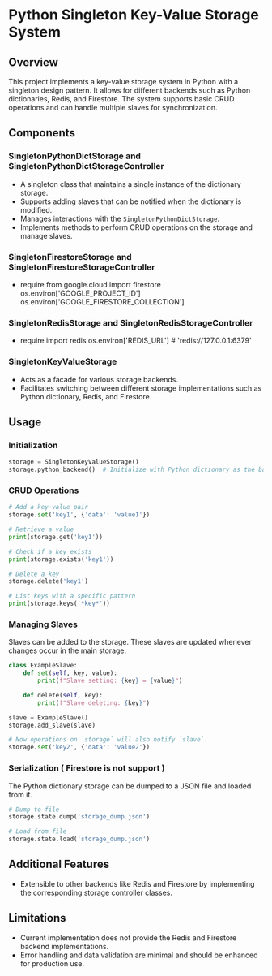 # Python Singleton Key-Value Storage System

## Overview
This project implements a key-value storage system in Python with a singleton design pattern. It allows for different backends such as Python dictionaries, Redis, and Firestore. The system supports basic CRUD operations and can handle multiple slaves for synchronization.

## Components

### SingletonPythonDictStorage and SingletonPythonDictStorageController
- A singleton class that maintains a single instance of the dictionary storage.
- Supports adding slaves that can be notified when the dictionary is modified.
- Manages interactions with the `SingletonPythonDictStorage`.
- Implements methods to perform CRUD operations on the storage and manage slaves.

### SingletonFirestoreStorage and SingletonFirestoreStorageController
- require
    from google.cloud import firestore
    os.environ['GOOGLE_PROJECT_ID']
    os.environ['GOOGLE_FIRESTORE_COLLECTION']

### SingletonRedisStorage and SingletonRedisStorageController
- require
    import redis
    os.environ['REDIS_URL'] # 'redis://127.0.0.1:6379'


### SingletonKeyValueStorage
- Acts as a facade for various storage backends.
- Facilitates switching between different storage implementations such as Python dictionary, Redis, and Firestore.

## Usage

### Initialization
```python
storage = SingletonKeyValueStorage()
storage.python_backend()  # Initialize with Python dictionary as the backend
```

### CRUD Operations
```python
# Add a key-value pair
storage.set('key1', {'data': 'value1'})

# Retrieve a value
print(storage.get('key1'))

# Check if a key exists
print(storage.exists('key1'))

# Delete a key
storage.delete('key1')

# List keys with a specific pattern
print(storage.keys('*key*'))
```

### Managing Slaves
Slaves can be added to the storage. These slaves are updated whenever changes occur in the main storage.

```python
class ExampleSlave:
    def set(self, key, value):
        print(f"Slave setting: {key} = {value}")

    def delete(self, key):
        print(f"Slave deleting: {key}")

slave = ExampleSlave()
storage.add_slave(slave)

# Now operations on `storage` will also notify `slave`.
storage.set('key2', {'data': 'value2'})
```

### Serialization ( Firestore is not support )
The Python dictionary storage can be dumped to a JSON file and loaded from it.

```python
# Dump to file
storage.state.dump('storage_dump.json')

# Load from file
storage.state.load('storage_dump.json')
```

## Additional Features
- Extensible to other backends like Redis and Firestore by implementing the corresponding storage controller classes.

## Limitations
- Current implementation does not provide the Redis and Firestore backend implementations.
- Error handling and data validation are minimal and should be enhanced for production use.